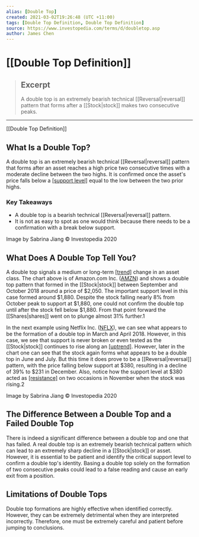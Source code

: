 ```yaml
---
alias: [Double Top]
created: 2021-03-02T19:26:48 (UTC +11:00)
tags: [Double Top Definition, Double Top Definition]
source: https://www.investopedia.com/terms/d/doubletop.asp
author: James Chen
---
```


# [[Double Top Definition]]

> ## Excerpt
> A double top is an extremely bearish technical [[Reversal|reversal]] pattern that forms after a [[Stock|stock]] makes two consecutive peaks.

---

[[Double Top Definition]]
## What Is a Double Top?

A double top is an extremely bearish technical [[Reversal|reversal]] pattern that forms after an asset reaches a high price two consecutive times with a moderate decline between the two highs. It is confirmed once the asset's price falls below a [[support level]](https://www.investopedia.com/terms/s/support.asp) equal to the low between the two prior highs.

### Key Takeaways

-   A double top is a bearish technical [[Reversal|reversal]] pattern.
-   It is not as easy to spot as one would think because there needs to be a confirmation with a break below support.

Image by Sabrina Jiang © Investopedia 2020

## What Does A Double Top Tell You?

A double top signals a medium or long-term [[trend]](https://www.investopedia.com/ask/answers/010715/what-are-differences-between-patterns-and-trends.asp) change in an asset class. The chart above is of Amazon.com Inc. ([AMZN](https://www.investopedia.com/markets/[[Quote|quote]]?tvwidgetsymbol=amzn)) and shows a double top pattern that formed in the [[Stock|stock]] between September and October 2018 around a price of $2,050. The important support level in this case formed around $1,880. Despite the stock falling nearly 8% from October peak to support at $1,880, one could not confirm the double top until after the stock fell below $1,880. From that point forward the [[Shares|shares]] went on to plunge almost 31% further.1

In the next example using Netflix Inc. ([NFLX](https://www.investopedia.com/markets/[[Quote|quote]]?tvwidgetsymbol=nflx)), we can see what appears to be the formation of a double top in March and April 2018. However, in this case, we see that support is never broken or even tested as the [[Stock|stock]] continues to rise along an [[uptrend]](https://www.investopedia.com/terms/u/uptrend.asp). However, later in the chart one can see that the stock again forms what appears to be a double top in June and July. But this time it does prove to be a [[Reversal|reversal]] pattern, with the price falling below support at $380, resulting in a decline of 39% to $231 in December. Also, notice how the support level at $380 acted as [[resistance]](https://www.investopedia.com/terms/r/resistance.asp) on two occasions in November when the stock was rising.2

Image by Sabrina Jiang © Investopedia 2020

## The Difference Between a Double Top and a Failed Double Top

There is indeed a significant difference between a double top and one that has failed. A real double top is an extremely bearish technical pattern which can lead to an extremely sharp decline in a [[Stock|stock]] or asset. However, it is essential to be patient and identify the critical support level to confirm a double top's identity. Basing a double top solely on the formation of two consecutive peaks could lead to a false reading and cause an early exit from a position.

## Limitations of Double Tops

Double top formations are highly effective when identified correctly. However, they can be extremely detrimental when they are interpreted incorrectly. Therefore, one must be extremely careful and patient before jumping to conclusions.
